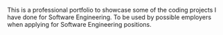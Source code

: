 This is a professional portfolio to showcase some of the coding projects I have done for Software Engineering. To be used by possible employers when applying for Software Engineering positions.
